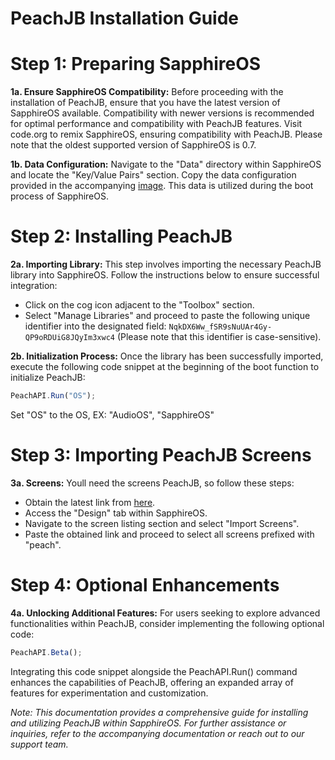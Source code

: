 # **PeachJB Installation Guide**

# **Step 1: Preparing SapphireOS**

**1a. Ensure SapphireOS Compatibility:**
   Before proceeding with the installation of PeachJB, ensure that you have the latest version of SapphireOS available. Compatibility with newer versions is recommended for optimal performance and compatibility with PeachJB features. Visit code.org to remix SapphireOS, ensuring compatibility with PeachJB. Please note that the oldest supported version of SapphireOS is 0.7.

**1b. Data Configuration:**
   Navigate to the "Data" directory within SapphireOS and locate the "Key/Value Pairs" section. Copy the data configuration provided in the accompanying [image](https://media.discordapp.net/attachments/1202829724796059728/1208898647668949062/TokE8ER.png?ex=65ee3019&is=65dbbb19&hm=02b812f143177783ebf3c64cb3938dfee49d40543905e0f47e4e99a5eb6dbf58&=&format=webp&quality=lossless&width=1044&height=1023). This data is utilized during the boot process of SapphireOS.

# **Step 2: Installing PeachJB**

**2a. Importing Library:**
   This step involves importing the necessary PeachJB library into SapphireOS. Follow the instructions below to ensure successful integration:
   - Click on the cog icon adjacent to the "Toolbox" section.
   - Select "Manage Libraries" and proceed to paste the following unique identifier into the designated field: `NqkDX6Ww_fSR9sNuUAr4Gy-QP9oRDUiG8JQyIm3xwc4` (Please note that this identifier is case-sensitive).
   
**2b. Initialization Process:**
   Once the library has been successfully imported, execute the following code snippet at the beginning of the boot function to initialize PeachJB:
   ```javascript
   PeachAPI.Run("OS");
   ```
   Set "OS" to the OS, EX: "AudioOS", "SapphireOS"

# **Step 3: Importing PeachJB Screens**

**3a. Screens:**
   Youll need the screens PeachJB, so follow these steps:
   - Obtain the latest link from [here](https://discord.com/channels/1194396620872229004/1208892766013095996).
   - Access the "Design" tab within SapphireOS.
   - Navigate to the screen listing section and select "Import Screens".
   - Paste the obtained link and proceed to select all screens prefixed with "peach".

# **Step 4: Optional Enhancements**

**4a. Unlocking Additional Features:**
   For users seeking to explore advanced functionalities within PeachJB, consider implementing the following optional code:
   ```javascript
   PeachAPI.Beta();
   ```
   Integrating this code snippet alongside the PeachAPI.Run() command enhances the capabilities of PeachJB, offering an expanded array of features for experimentation and customization.

*Note: This documentation provides a comprehensive guide for installing and utilizing PeachJB within SapphireOS. For further assistance or inquiries, refer to the accompanying documentation or reach out to our support team.*
